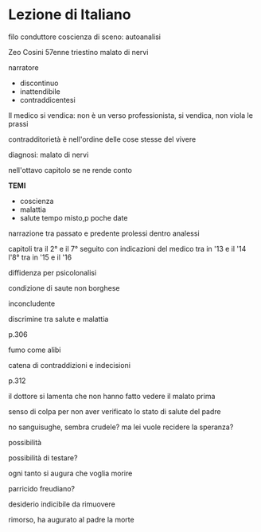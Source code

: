 # Lezione di Italiano

filo conduttore coscienza di sceno: autoanalisi

Zeo Cosini 57enne triestino malato di nervi


narratore
* discontinuo
* inattendibile
* contraddicentesi

Il medico si vendica: non è un verso professionista, si vendica, non viola le prassi

contradditorietà è nell'ordine delle cose stesse del vivere

diagnosi: malato di nervi

nell'ottavo capitolo se ne rende conto


**TEMI**
* coscienza
* malattia
* salute
tempo misto,p poche date

narrazione tra passato e predente
prolessi dentro analessi

capitoli tra il 2° e il 7° seguito con indicazioni del medico tra in '13 e  il '14
l'8° tra in '15 e il '16

diffidenza per psicolonalisi

condizione di saute non borghese

inconcludente


discrimine tra salute e malattia


p.306 


fumo come alibi

catena di contraddizioni e indecisioni


p.312

il dottore si lamenta che non hanno fatto vedere il malato prima

senso di colpa per non aver verificato lo stato di salute del padre


no sanguisughe, sembra crudele?
ma lei vuole recidere la speranza?

possibilità

possibilità di testare?

ogni tanto si augura che voglia morire

parricido freudiano?

desiderio indicibile da rimuovere


rimorso, ha augurato al padre la morte
<!--stackedit_data:
eyJoaXN0b3J5IjpbMTg1ODA5NjA4NywxMjYyNDQzODgyLDE5NT
czNTQ1OTksMzE2MTQ2MjI1XX0=
-->